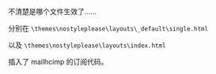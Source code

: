 不清楚是哪个文件生效了……

分别在 `\themes\nostyleplease\layouts\_default\single.html` 

以及 `\themes\nostyleplease\layouts\index.html`

插入了 mailhcimp 的订阅代码。